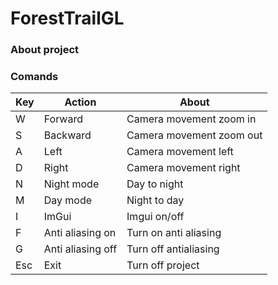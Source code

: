 # ForestTrailGL

### About project

### Comands

| Key  |  Action | About  |
|---|---|---|
| W  |  Forward | Camera movement zoom in |
| S  | Backward  | Camera movement zoom out |
| A  |  Left | Camera movement left |
| D  | Right  | Camera movement right |
| N  |  Night mode |  Day to night  |
| M  | Day mode  | Night to day  |
| I  | ImGui  | Imgui on/off  |
| F  | Anti aliasing on | Turn on anti aliasing  |
| G  | Anti aliasing off  | Turn off antialiasing  |
| Esc  | Exit  | Turn off project  |

